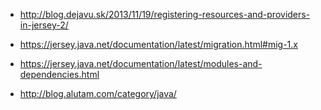 + http://blog.dejavu.sk/2013/11/19/registering-resources-and-providers-in-jersey-2/

+ https://jersey.java.net/documentation/latest/migration.html#mig-1.x

+ https://jersey.java.net/documentation/latest/modules-and-dependencies.html

+ http://blog.alutam.com/category/java/

